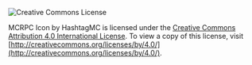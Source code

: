 ![Creative Commons License](https://i.creativecommons.org/l/by/4.0/88x31.png)

MCRPC Icon by HashtagMC is licensed under the [Creative Commons Attribution 4.0 International License](http://creativecommons.org/licenses/by/4.0/). To view a copy of this license, visit [http://creativecommons.org/licenses/by/4.0/](http://creativecommons.org/licenses/by/4.0/).
